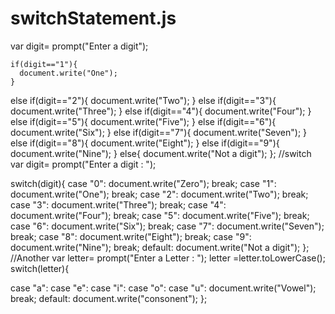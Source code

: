 # switchStatement.js
 var digit= prompt("Enter a digit");

    if(digit=="1"){
      document.write("One");
    }
   else if(digit=="2"){
      document.write("Two");
    }
   else if(digit=="3"){
      document.write("Three");
    }
   else if(digit=="4"){
      document.write("Four");
    }
   else if(digit=="5"){
      document.write("Five");
    }
   else if(digit=="6"){
      document.write("Six");
    }
    else if(digit=="7"){
      document.write("Seven");
    }
    else if(digit=="8"){
      document.write("Eight");
    }
    else if(digit=="9"){
      document.write("Nine");
    }
    else{
      document.write("Not a digit");
    };
    //switch
    var digit= prompt("Enter a digit : ");

 switch(digit){
  case "0":
  document.write("Zero");
  break;
  case "1":
  document.write("One");
  break;
  case "2":
  document.write("Two");
  break;
  case "3":
  document.write("Three");
  break;
  case "4":
  document.write("Four");
  break;
  case "5":
  document.write("Five");
  break;
  case "6":
  document.write("Six");
  break;
  case "7":
  document.write("Seven");
  break;
  case "8":
  document.write("Eight");
  break;
  case "9":
  document.write("Nine");
  break;
  default:
    document.write("Not a digit");
 };
//Another
var letter= prompt("Enter a Letter : ");
letter =letter.toLowerCase();
 switch(letter){
  
  case "a":
  case "e":
  case "i":
  case "o":
  case "u":
 document.write("Vowel");
 break;
 default:
  document.write("consonent");
 };

